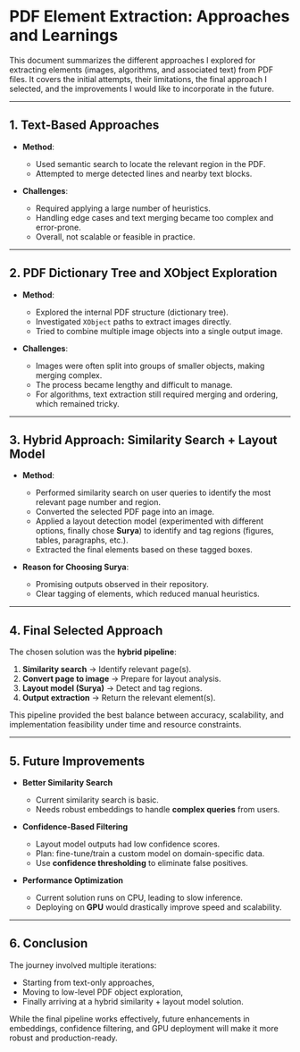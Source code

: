 # PDF Element Extraction: Approaches and Learnings

This document summarizes the different approaches I explored for extracting elements (images, algorithms, and associated text) from PDF files. 
It covers the initial attempts, their limitations, the final approach I selected, and the improvements I would like to incorporate in the future.

---

## 1. Text-Based Approaches

- **Method**:  
  - Used semantic search to locate the relevant region in the PDF.  
  - Attempted to merge detected lines and nearby text blocks.  

- **Challenges**:  
  - Required applying a large number of heuristics.  
  - Handling edge cases and text merging became too complex and error-prone.  
  - Overall, not scalable or feasible in practice.  

---

## 2. PDF Dictionary Tree and XObject Exploration

- **Method**:  
  - Explored the internal PDF structure (dictionary tree).  
  - Investigated `XObject` paths to extract images directly.  
  - Tried to combine multiple image objects into a single output image.  

- **Challenges**:  
  - Images were often split into groups of smaller objects, making merging complex.  
  - The process became lengthy and difficult to manage.  
  - For algorithms, text extraction still required merging and ordering, which remained tricky.  

---

## 3. Hybrid Approach: Similarity Search + Layout Model

- **Method**:  
  - Performed similarity search on user queries to identify the most relevant page number and region.  
  - Converted the selected PDF page into an image.  
  - Applied a layout detection model (experimented with different options, finally chose **Surya**) to identify and tag regions (figures, tables, paragraphs, etc.).  
  - Extracted the final elements based on these tagged boxes.  

- **Reason for Choosing Surya**:  
  - Promising outputs observed in their repository.  
  - Clear tagging of elements, which reduced manual heuristics.  

---

## 4. Final Selected Approach

The chosen solution was the **hybrid pipeline**:  

1. **Similarity search** → Identify relevant page(s).  
2. **Convert page to image** → Prepare for layout analysis.  
3. **Layout model (Surya)** → Detect and tag regions.  
4. **Output extraction** → Return the relevant element(s).  

This pipeline provided the best balance between accuracy, scalability, and implementation feasibility under time and resource constraints.

---

## 5. Future Improvements

- **Better Similarity Search**  
  - Current similarity search is basic.  
  - Needs robust embeddings to handle **complex queries** from users.  

- **Confidence-Based Filtering**  
  - Layout model outputs had low confidence scores.  
  - Plan: fine-tune/train a custom model on domain-specific data.  
  - Use **confidence thresholding** to eliminate false positives.  

- **Performance Optimization**  
  - Current solution runs on CPU, leading to slow inference.  
  - Deploying on **GPU** would drastically improve speed and scalability.  

---

## 6. Conclusion

The journey involved multiple iterations:  
- Starting from text-only approaches,  
- Moving to low-level PDF object exploration,  
- Finally arriving at a hybrid similarity + layout model solution.  

While the final pipeline works effectively, future enhancements in embeddings, confidence filtering, and GPU deployment will make it more robust and production-ready.
